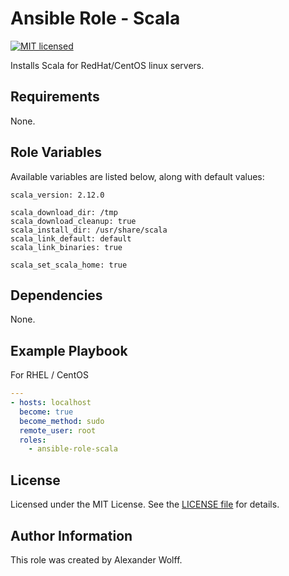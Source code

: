 # Ansible Role - Scala

[![MIT licensed](https://img.shields.io/badge/license-MIT-blue.svg)](https://raw.githubusercontent.com/wolffaxn/ansible-role-scala/master/LICENSE)

Installs Scala for RedHat/CentOS linux servers.

## Requirements

None.

## Role Variables

Available variables are listed below, along with default values:

    scala_version: 2.12.0

    scala_download_dir: /tmp
    scala_download_cleanup: true
    scala_install_dir: /usr/share/scala
    scala_link_default: default
    scala_link_binaries: true

    scala_set_scala_home: true

## Dependencies

None.

## Example Playbook

For RHEL / CentOS

```yaml
---
- hosts: localhost
  become: true
  become_method: sudo
  remote_user: root
  roles:
    - ansible-role-scala
```
## License

Licensed under the MIT License. See the [LICENSE file](LICENSE) for details.

## Author Information

This role was created by Alexander Wolff.
